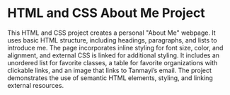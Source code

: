 # HTML and CSS About Me Project
This HTML and CSS project creates a personal "About Me" webpage. It uses basic HTML structure, including headings, paragraphs, 
and lists to introduce me. The page incorporates inline styling for font size, color, and alignment, and external CSS is
linked for additional styling. It includes an unordered list for favorite classes, a table for favorite organizations with clickable links, 
and an image that links to Tanmayi’s email. The project demonstrates the use of semantic HTML elements, styling, and linking external resources.
